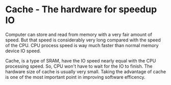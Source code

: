 # Cache - The hardware for speedup IO


Computer can store and read from memory with a very fair amount of speed. But that speed is considerably very long compared with the speed of the CPU. CPU process speed is way much faster than normal memory device IO speed.

Cache, is a type of SRAM, have the IO speed nearly equal with the CPU processing speed. So, CPU won't have to wait for the IO to finish. The hardware size of cache is usually very small. Taking the advantage of cache is one of the most important point in improving software efficency.